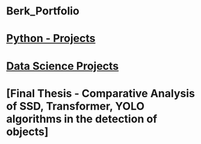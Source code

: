# Berk_Portfolio


# [Python - Projects](https://berdii.github.io/python-basics/)

# [Data Science Projects](https://berdii.github.io/Data-Science-Projects/)

# [Final Thesis - Comparative Analysis of SSD, Transformer, YOLO algorithms in the detection of objects]


